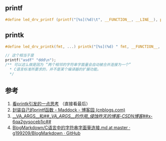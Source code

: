
## printf

```c
#define led_drv_printf (printf("[%s](%d)\t", __FUNCTION__, __LINE__), printk)
```

## printk

```c
#define led_drv_printk(fmt, ...) printk("[%s](%d) " fmt, __FUNCTION__, __LINE__, ##__VA_ARGS__)

// 这个相当于是
printf("asdf" "ddd\n");
/** 可以这么做是因为 “两个相邻的字符串字面量会自动被合并连接为一个”
  * C语言标准所要求的，并不是某个编译器的扩展功能。
  */
```

## 参考

1. [看printk引发的一点思考](https://z.itpub.net/article/detail/D7F4374336E00AFB993D2EECC1BA0BD5) （直接看最后）
2. [封装自己的printf函数 - Maddock - 博客园 (cnblogs.com)](https://www.cnblogs.com/adong7639/p/4186779.html)
3. [__VA_ARGS__和##__VA_ARGS__的作用_侵蚀昨天的博客-CSDN博客_##x-6qa2gysoceb1ic##](https://blog.csdn.net/q2519008/article/details/80934815)
4. [BlogMarkdown/C语言中的字符串字面量连接.md at master · g199209/BlogMarkdown · GitHub](https://github.com/g199209/BlogMarkdown/blob/master/C%E8%AF%AD%E8%A8%80%E4%B8%AD%E7%9A%84%E5%AD%97%E7%AC%A6%E4%B8%B2%E5%AD%97%E9%9D%A2%E9%87%8F%E8%BF%9E%E6%8E%A5.md)